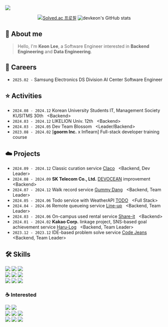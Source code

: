 <img src="https://capsule-render.vercel.app/api?type=waving&color=0:2FB7E5,100:1428A0&height=150&section=header&text=Software%20Engineer%20Keon&fontSize=50&fontAlignY=35&fontColor=FFFFFF"/>

<div align="center">

[![Solved.ac 프로필](http://mazassumnida.wtf/api/v2/generate_badge?boj=devxeon)](https://solved.ac/devxeon)
![devkeon's GitHub stats](https://github-readme-stats.vercel.app/api?username=devkeon&show_icons=true&hide=stars&border_radius=9&title_color=424242&bg_color=E6E6E6)

</div>
<div align="start">

## 🦁 About me
> Hello, I'm **Keon Lee**, a Software Engineer interested in **Backend Engineering** and **Data Engineering**.

## 🚀️ Careers
- ```2025.02 -``` Samsung Electronics DS Division AI Center Software Engineer

## ⭐️ Activities
- ```2024.08 - 2024.12``` Korean University Students IT, Management Society KUSITMS 30th &nbsp; \<Backend> 
- ```2024.03 - 2024.12``` LIKELION Univ. 12th &nbsp; \<Backend> 
- ```2024.03 - 2024.05``` Dev Team Blossom &nbsp; \<Leader/Backend> 
- ```2023.08 - 2024.02``` \[**goorm Inc.** x Inflearn\] Full-stack developer training course

## ☁️ Projects
- ```2024.09 - 2024.12``` Classic curation service [Claco](https://github.com/Curate-Me/claco-server) &nbsp; \<Backend, Dev Leader>
- ```2024.08 - 2024.09``` **SK Telecom Co., Ltd.** [DEVOCEAN](https://github.com/KUSITMS-DEVOCEAN/Readme) improvement &nbsp; \<Backend>
- ```2024.07 - 2024.12``` Walk record service [Gummy Dang](https://github.com/devkeon/gummy-dang) &nbsp; \<Backend, Team Leader>
- ```2024.05 - 2024.06``` Todo service with WeatherAPI [TODO](https://github.com/devkeon/todo-project) &nbsp; \<Full Stack>
- ```2024.04 - 2024.06``` Remote queueing service [Line-up](https://github.com/Team-Blossom-devs/line-up-backend) &nbsp; \<Backend, Team Leader>
- ```2024.03 - 2024.06``` On-campus used rental service [Share-it](https://github.com/share-it-cuk/share-it-backend) &nbsp; \<Backend>
- ```2024.01 - 2024.02``` **Kakao Corp.** linkage project, SNS-based goal achievement service [Haru-Log](https://github.com/Haru-Log/harulog_server_dev) &nbsp; \<Backend, Team Leader>
- ```2023.12 - 2023.12``` IDE-based problem solve service [Code Jeans](https://github.com/GoormJeans/WebIDE_Backend) &nbsp; \<Backend, Team Leader>

## 🛠️ Skills

<img src="https://img.shields.io/badge/Java-ED8B00?style=for-the-badge&logo=openjdk&logoColor=white"/>
<img src="https://img.shields.io/badge/Spring-6DB33F?style=for-the-badge&logo=Spring&logoColor=white"/>
<img src="https://img.shields.io/badge/hibernate-59666C?style=for-the-badge&logo=hibernate&logoColor=white"/>
<br>
<img src="https://img.shields.io/badge/MySql-4479A1?style=for-the-badge&logo=mysql&logoColor=white"/>
<img src="https://img.shields.io/badge/redis-%23DD0031.svg?&style=for-the-badge&logo=redis&logoColor=white"/>
<img src="https://img.shields.io/badge/MongoDB-4EA94B?style=for-the-badge&logo=mongodb&logoColor=white"/>
<br>
<img src="https://img.shields.io/badge/aws-232F3E?style=for-the-badge&logo=amazonwebservices&logoColor=white"/> 
<img src="https://img.shields.io/badge/GCP-4285F4?style=for-the-badge&logo=google-cloud&logoColor=white" />
<img src="https://img.shields.io/badge/Docker-2496ED?style=for-the-badge&logo=Docker&logoColor=white"/>

### ☕️ Interested
<img src="https://img.shields.io/badge/kubernetes-%23326ce5.svg?style=for-the-badge&logo=kubernetes&logoColor=white" />
<img src="https://img.shields.io/badge/Elastic_Search-005571?style=for-the-badge&logo=elasticsearch&logoColor=white" />
<br>
<img src="https://img.shields.io/badge/druid-29F1FB?style=for-the-badge&logo=apachedruid&logoColor=white" />
<img src="https://img.shields.io/badge/trino-DD00A1?style=for-the-badge&logo=trino&logoColor=white" />
<img src="https://img.shields.io/badge/airflow-017CEE?style=for-the-badge&logo=apacheairflow&logoColor=white" />
<br>
<img src="https://img.shields.io/badge/kafka-231F20?style=for-the-badge&logo=apachekafka&logoColor=white" />
<img src="https://img.shields.io/badge/spark-E25A1C?style=for-the-badge&logo=apachespark&logoColor=white" />
<img src="https://img.shields.io/badge/hadoop-66CCFF?style=for-the-badge&logo=apachehadoop&logoColor=white" />

</div>
